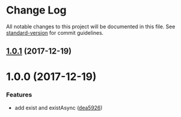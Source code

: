 # Change Log

All notable changes to this project will be documented in this file. See [standard-version](https://github.com/conventional-changelog/standard-version) for commit guidelines.

<a name="1.0.1"></a>
## [1.0.1](https://github.com/clarkdo/config-exists/compare/v1.0.0...v1.0.1) (2017-12-19)



<a name="1.0.0"></a>
# 1.0.0 (2017-12-19)


### Features

* add exist and existAsync ([dea5926](https://github.com/clarkdo/config-exists/commit/dea5926))

